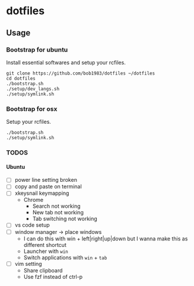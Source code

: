# dotfiles
## Usage

### Bootstrap for ubuntu
Install essential softwares and setup your rcfiles.

```
git clone https://github.com/bob1983/dotfiles ~/dotfiles
cd dotfiles
./bootstrap.sh
./setup/dev_langs.sh
./setup/symlink.sh
```

### Bootstrap for osx
Setup your rcfiles.

```
./bootstrap.sh
./setup/symlink.sh
```

### TODOS
#### Ubuntu

- [ ] power line setting broken
- [ ] copy and paste on terminal
- [ ] xkeysnail keymapping
  - Chrome
    - Search not working
    - New tab not working
    - Tab switching not working
- [ ] vs code setup
- [ ] window manager -> place windows
  - I can do this with win + left|right|up|down but I wanna make this as different shortcut
  - Launcher with `win`
  - Switch applications with `win` + `tab`
- [ ] vim setting
  - Share clipboard
  - Use fzf instead of ctrl-p


